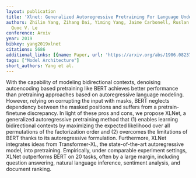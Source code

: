 ```yaml
---
layout: publication
title: 'Xlnet: Generalized Autoregressive Pretraining For Language Understanding'
authors: Zhilin Yang, Zihang Dai, Yiming Yang, Jaime Carbonell, Ruslan Salakhutdinov,
  Quoc V. Le
conference: Arxiv
year: 2019
bibkey: yang2019xlnet
citations: 5686
additional_links: [{name: Paper, url: 'https://arxiv.org/abs/1906.08237'}]
tags: ["Model Architecture"]
short_authors: Yang et al.
---
```

With the capability of modeling bidirectional contexts, denoising
autoencoding based pretraining like BERT achieves better performance than
pretraining approaches based on autoregressive language modeling. However,
relying on corrupting the input with masks, BERT neglects dependency between
the masked positions and suffers from a pretrain-finetune discrepancy. In light
of these pros and cons, we propose XLNet, a generalized autoregressive
pretraining method that (1) enables learning bidirectional contexts by
maximizing the expected likelihood over all permutations of the factorization
order and (2) overcomes the limitations of BERT thanks to its autoregressive
formulation. Furthermore, XLNet integrates ideas from Transformer-XL, the
state-of-the-art autoregressive model, into pretraining. Empirically, under
comparable experiment settings, XLNet outperforms BERT on 20 tasks, often by a
large margin, including question answering, natural language inference,
sentiment analysis, and document ranking.